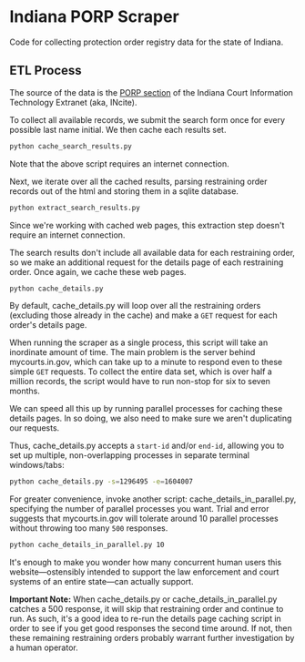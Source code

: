 # Indiana PORP Scraper

Code for collecting protection order registry data for the state of Indiana.

## ETL Process

The source of the data is the [PORP section](https://mycourts.in.gov/PORP/) of the Indiana Court Information Technology Extranet (aka, INcite).

To collect all available records, we submit the search form once for every possible last name initial. We then cache each results set.

```sh
python cache_search_results.py
```

Note that the above script requires an internet connection.

Next, we iterate over all the cached results, parsing restraining order records out of the html and storing them in a sqlite database.

```sh
python extract_search_results.py
```

Since we're working with cached web pages, this extraction step doesn't require an internet connection.

The search results don't include all available data for each restraining order, so we make an additional request for the details page of each restraining order. Once again, we cache these web pages.

```sh
python cache_details.py
```

By default, cache_details.py will loop over all the restraining orders (excluding those already in the cache) and make a `GET` request for each order's details page.

When running the scraper as a single process, this script will take an inordinate amount of time. The main problem is the server behind mycourts.in.gov, which can take up to a minute to respond even to these simple `GET` requests. To collect the entire data set, which is over half a million records, the script would have to run non-stop for six to seven months.

We can speed all this up by running parallel processes for caching these details pages. In so doing, we also need to make sure we aren't duplicating our requests.

Thus, cache_details.py accepts a `start-id` and/or `end-id`, allowing you to set up multiple, non-overlapping processes in separate terminal windows/tabs:

```sh
python cache_details.py -s=1296495 -e=1604007
```

For greater convenience, invoke another script: cache_details_in_parallel.py, specifying the number of parallel processes you want. Trial and error suggests that mycourts.in.gov will tolerate around 10 parallel processes without throwing too many `500` responses.

```sh
python cache_details_in_parallel.py 10
```

It's enough to make you wonder how many concurrent human users this website—ostensibly intended to support the law enforcement and court systems of an entire state—can actually support.

**Important Note:** When cache_details.py or cache_details_in_parallel.py catches a 500 response, it will skip that restraining order and continue to run. As such, it's a good idea to re-run the details page caching script in order to see if you get good responses the second time around. If not, then these remaining restraining orders probably warrant further investigation by a human operator.
